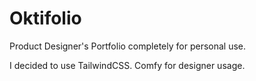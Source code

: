 # Oktifolio
 Product Designer's Portfolio completely for personal use.

I decided to use TailwindCSS. Comfy for designer usage. 
